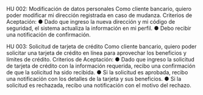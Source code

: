 HU 002: Modificación de datos personales
Como cliente bancario, quiero poder modificar mi dirección registrada en caso de mudanza.
Criterios de Aceptación:
● Dado que ingreso la nueva dirección y mi código de seguridad, el sistema actualiza la
información en mi perfil.
● Debo recibir una notificación de confirmación.




HU 003: Solicitud de tarjeta de crédito
Como cliente bancario, quiero poder solicitar una tarjeta de crédito en línea para aprovechar los
beneficios y límites de crédito.
Criterios de Aceptación:
● Dado que ingreso la solicitud de tarjeta de crédito con la información requerida, recibo
una confirmación de que la solicitud ha sido recibida.
● Si la solicitud es aprobada, recibo una notificación con los detalles de la tarjeta y sus
beneficios.
● Si la solicitud es rechazada, recibo una notificación con el motivo del rechazo.
